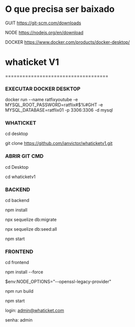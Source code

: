 # O que precisa ser baixado

GUIT https://git-scm.com/downloads

NODE https://nodejs.org/en/download

DOCKER https://www.docker.com/products/docker-desktop/

# whaticket V1
====================================

### EXECUTAR DOCKER DESKTOP
docker run --name ratfixyoutube -e MYSQL_ROOT_PASSWORD=ratflix#$%#GHT -e MYSQL_DATABASE=ratflix01 -p 3306:3306 -d mysql

### WHATICKET
cd desktop

git clone https://github.com/ianvictor/whaticketv1.git

### ABRIR GIT CMD

cd Desktop

cd whaticketv1

### BACKEND
cd backend

npm install

npx sequelize db:migrate 

npx sequelize db:seed:all

npm start

### FRONTEND

cd frontend

npm install --force

$env:NODE_OPTIONS="--openssl-legacy-provider"

npm run build

npm start


login: admin@whaticket.com

senha: admin
